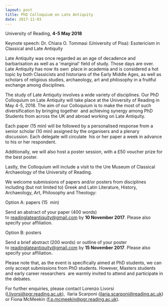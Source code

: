 ```yaml
---
layout: post
title: PhD Colloquium on Late Antiquity
date: 2017-11-03
---
```


University of Reading, **4-5 May 2018**

Keynote speech: Dr.
Chiara O. Tommasi (University of Pisa): Esotericism in Classical and
Late Antiquity

Late Antiquity was once regarded as an age of
decadence and barbarisation as well as a 'marginal' field of study.
Those days are over. Late Antiquity has now its own  place in academia
and is considered a hot topic by both Classicists and historians of the
Early Middle Ages, as well as scholars of religious studies,
archaeology, art and philosophy in a fruitful exchange among
disciplines.

The study of Late Antiquity involves a wide
variety of disciplines. Our PhD Colloquium on Late Antiquity will take
place at the University of Reading in May 4-5, 2018. The aim of our
Colloquium is to make the most of such diversification by bringing
together  and achieving synergy among PhD Students from across the UK
and abroad working on Late Antiquity.

Each paper (15 min)
will be followed by a personalised response from a senior scholar (10
min) assigned by the organisers and a plenary discussion. Each delegate
will circulate  his or her paper a week in advance to his or her
respondent.

Additionally, we will also host a poster session,
with a £50 voucher prize for the best poster.

Lastly, the
Colloquium will include a visit to the Ure Museum of Classical
Archaeology of the University of Reading.

We welcome
submissions of papers and/or posters from disciplines including (but not
limited to) Greek and Latin Literature, History, Archaeology, Art,
Philosophy and Theology:

Option
A: papers (15  min)

Send an abstract of your paper (400
words) to readinglateantiquity@gmail.com by **10 November 2017**. Please
also specify your affiliation.

Option
B: posters

Send a brief abstract (200 words) or outline of
your poster to <readinglateantiquity@gmail.com> by **15 November 2017**.
Please also specify your affiliation.

Please note that, as
the event is specifically aimed at PhD students, we can only accept
submissions from PhD students. However, Masters students and early
career researchers  are warmly invited to attend and participate in the
debates.

For further enquiries, please contact Lorenzo
Livorsi (<l.livorsi@pgr.reading.ac.uk>),  Ilaria Scarponi
(<ilaria.scarponi@reading.ac.uk>) or Fiona McMeekin
(<f.p.mcmeekin@pgr.reading.ac.uk>).
